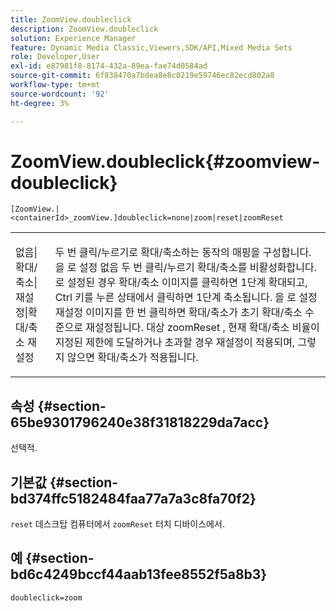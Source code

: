 ```yaml
---
title: ZoomView.doubleclick
description: ZoomView.doubleclick
solution: Experience Manager
feature: Dynamic Media Classic,Viewers,SDK/API,Mixed Media Sets
role: Developer,User
exl-id: e87981f8-8174-432a-89ea-fae74d0584ad
source-git-commit: 6f838470a7bdea8e8c0219e59746ec82ecd802a8
workflow-type: tm+mt
source-wordcount: '92'
ht-degree: 3%

---
```


# ZoomView.doubleclick{#zoomview-doubleclick}

`[ZoomView.|<containerId>_zoomView.]doubleclick=none|zoom|reset|zoomReset`

<table id="table_E314540D347D47699C04EB80D20C0721"> 
 <tbody> 
  <tr> 
   <td colname="col1"> <p> <span class="codeph"> 없음|확대/축소|재설정|확대/축소 재설정 </span> </p> </td> 
   <td colname="col2"> <p> 두 번 클릭/누르기로 확대/축소하는 동작의 매핑을 구성합니다. 을 로 설정 <span class="codeph"> 없음 </span> 두 번 클릭/누르기 확대/축소를 비활성화합니다. 로 설정된 경우 <span class="codeph"> 확대/축소 </span> 이미지를 클릭하면 1단계 확대되고, Ctrl 키를 누른 상태에서 클릭하면 1단계 축소됩니다. 을 로 설정 <span class="codeph"> 재설정 </span> 이미지를 한 번 클릭하면 확대/축소가 초기 확대/축소 수준으로 재설정됩니다. 대상 <span class="codeph"> zoomReset </span>, 현재 확대/축소 비율이 지정된 제한에 도달하거나 초과할 경우 재설정이 적용되며, 그렇지 않으면 확대/축소가 적용됩니다. </p> </td> 
  </tr> 
 </tbody> 
</table>

## 속성 {#section-65be9301796240e38f31818229da7acc}

선택적.

## 기본값 {#section-bd374ffc5182484faa77a7a3c8fa70f2}

`reset` 데스크탑 컴퓨터에서 `zoomReset` 터치 디바이스에서.

## 예 {#section-bd6c4249bccf44aab13fee8552f5a8b3}

`doubleclick=zoom`
